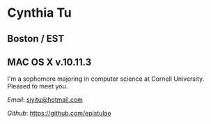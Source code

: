Cynthia Tu
==========

Boston / EST
----------

MAC OS X v.10.11.3 
----------

I'm a sophomore majoring in computer science at Cornell University. Pleased to meet you.

*Email*: siyitu@hotmail.com

*Github*: https://github.com/epistulae
